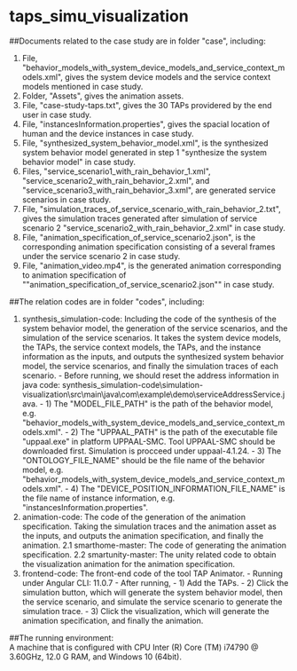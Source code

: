 # taps_simu_visualization


##Documents related to the case study are in folder "case", including:
1. File, "behavior_models_with_system_device_models_and_service_context_models.xml", gives the system device models and the service context models mentioned in case study. 
2. Folder, "Assets", gives the animation assets.
3. File, "case-study-taps.txt", gives the 30 TAPs providered by the end user in case study.
4. File, "instancesInformation.properties", gives the spacial location of human and the device instances in case study.
5. File, "synthesized_system_behavior_model.xml", is the synthesized system behavior model generated in step 1 "synthesize the system behavior model" in case study.
6. Files, "service_scenario1_with_rain_behavior_1.xml", "service_scenario2_with_rain_behavior_2.xml", and "service_scenario3_with_rain_behavior_3.xml", are generated service scenarios in case study.
7. File, "simulation_traces_of_service_scenario_with_rain_behavior_2.txt", gives the simulation traces generated after simulation of service scenario 2 "service_scenario2_with_rain_behavior_2.xml" in case study.
8. File, "animation_specification_of_service_scenario2.json", is the corresponding animation specification consisting of a several frames under the service scenario 2 in case study.
9. File, "animation_video.mp4", is the generated animation corresponding to animation specification of ""animation_specification_of_service_scenario2.json"" in case study.

##The relation codes are in folder "codes", including:
1. synthesis_simulation-code: Including the code of the synthesis of the system behavior model, the generation of the service scenarios, and the simulation of the service scenarios. It takes the system device models, the TAPs,  the service context models, the TAPs, and the instance information as the inputs, and outputs the synthesized system behavior model, the service scenarios, and finally the simulation traces of each scenario.
		- Before running, we should reset the address information in java code: synthesis_simulation-code\simulation-visualization\src\main\java\com\example\demo\serviceAddressService.java. 
		- 1) The "MODEL_FILE_PATH" is the path of the behavior model, e.g. "behavior_models_with_system_device_models_and_service_context_models.xml".
		- 2) The "UPPAAL_PATH" is the path of the executable file "uppaal.exe" in platform UPPAAL-SMC. Tool UPPAAL-SMC should be downloaded first.
				Simulation is procceed under uppaal-4.1.24.
		- 3) The "ONTOLOGY_FILE_NAME" should be the file name of the behavior model, e.g. "behavior_models_with_system_device_models_and_service_context_models.xml".
		- 4) The "DEVICE_POSITION_INFORMATION_FILE_NAME"  is the file name of instance information, e.g. "instancesInformation.properties".
2. animation-code: The code of the generation of the animation specification. Taking the simulation traces and the animation asset as the inputs, and outputs the animation specification, and finally the animation.
		2.1 smarthome-master: The code of generating the animation specification.
		2.2 smartunity-master: The unity related code to obtain the visualization animation for the animation specification.
3. frontend-code: The front-end code of the tool TAP Animator.
		- Running under Angular CLI: 11.0.7
		- After running, 
			- 1) Add the TAPs. 
			- 2) Click the simulation button, which will generate the system behavior model, then the service scenario, and simulate the service scenario to generate the simulation trace.
			- 3) Click the visualization, which will generate the animation specification, and finally the animation.


##The running environment:  
A machine that is configured with CPU Inter (R) Core (TM) i74790 @ 3.60GHz, 12.0 G RAM, and Windows 10 (64bit).